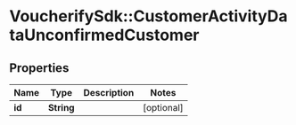 # VoucherifySdk::CustomerActivityDataUnconfirmedCustomer

## Properties

| Name | Type | Description | Notes |
| ---- | ---- | ----------- | ----- |
| **id** | **String** |  | [optional] |

